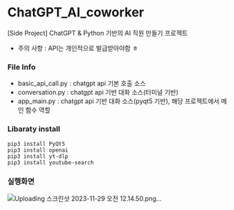 # ChatGPT_AI_coworker
[Side Project] ChatGPT &amp; Python 기반의 AI 직원 만들기 프로젝트

- 주의 사항 : API는 개인적으로 발급받아야함 ㅎ

### File Info
- basic_api_call.py : chatgpt api 기본 호출 소스
- conversation.py : chatgpt api 기반 대화 소스(터미널 기반)
- app_main.py : chatgpt api 기반 대화 소스(pyqt5 기반), 해당 프로젝트에서 메인 함수 역할

### Libaraty install
```
pip3 install PyQt5
pip3 install openai
pip3 install yt-dlp
pip3 install youtube-search
```

### 실행화면
![Uploading 스크린샷 2023-11-29 오전 12.14.50.png…]()
